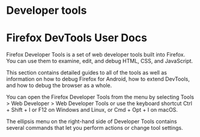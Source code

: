 # Developer tools

# Firefox DevTools User Docs

Firefox Developer Tools is a set of web developer tools built into Firefox. You can use them to examine, edit, and debug HTML, CSS, and JavaScript.

This section contains detailed guides to all of the tools as well as information on how to debug Firefox for Android, how to extend DevTools, and how to debug the browser as a whole.

You can open the Firefox Developer Tools from the menu by selecting Tools > Web Developer > Web Developer Tools or use the keyboard shortcut Ctrl + Shift + I or F12 on Windows and Linux, or Cmd + Opt + I on macOS.

The ellipsis menu on the right-hand side of Developer Tools contains several commands that let you perform actions or change tool settings.
